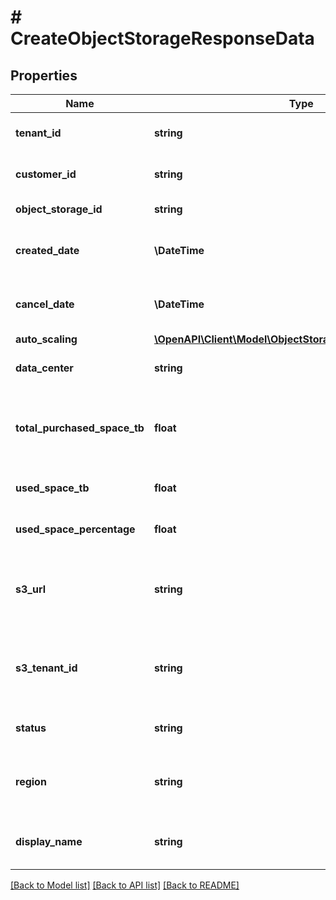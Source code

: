 # # CreateObjectStorageResponseData

## Properties

Name | Type | Description | Notes
------------ | ------------- | ------------- | -------------
**tenant_id** | **string** | Your customer tenant id |
**customer_id** | **string** | Your customer number |
**object_storage_id** | **string** | Your object storage id |
**created_date** | **\DateTime** | Creation date for object storage. |
**cancel_date** | **\DateTime** | Cancellation date for object storage. |
**auto_scaling** | [**\OpenAPI\Client\Model\ObjectStorageResponseAutoScaling**](ObjectStorageResponseAutoScaling.md) |  |
**data_center** | **string** | The data center of the storage |
**total_purchased_space_tb** | **float** | Amount of purchased / requested object storage in TB. |
**used_space_tb** | **float** | Currently used space in TB. |
**used_space_percentage** | **float** | Percentage of currently used space |
**s3_url** | **string** | S3 URL to connect to our S3 compatible object storage |
**s3_tenant_id** | **string** | Your S3 tenantId. Only required for public sharing. |
**status** | **string** | The object storage status |
**region** | **string** | The region where your object storage is located |
**display_name** | **string** | Display name for object storage. |

[[Back to Model list]](../../README.md#models) [[Back to API list]](../../README.md#endpoints) [[Back to README]](../../README.md)
